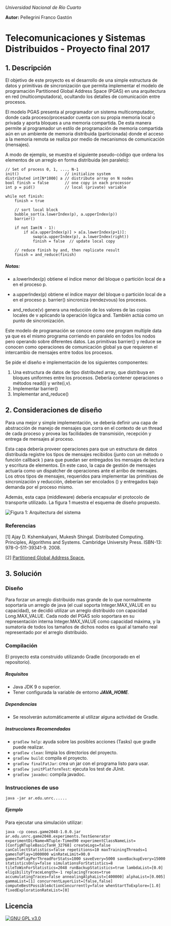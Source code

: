*Universidad Nacional de Río Cuarto*

**Autor:** Pellegrini Franco Gastón

# Telecomunicaciones y Sistemas Distribuidos - Proyecto final 2017
## 1. Descripción
El objetivo de este proyecto es el desarrollo de una simple estructura 
de datos y primitivas de sincronización que permita implementar el 
modelo de programación Partitioned Global Address Space (PGAS) en una 
arquitectura en red (multicomputadora), ocultando los detalles de 
comunicación entre procesos.

El modelo PGAS presenta al programador un sistema multicomputador, donde 
cada proceso/procesador cuenta con su propia memoria local o privada y 
aporta bloques a una memoria compartida. De esta manera permite al 
programador un estilo de programación de memoria compartida aún en un ambiente de 
memoria distribuida (particionada) donde el acceso a la memoria remota se realiza
por medio de mecanismos de comunicación (mensajes).

A modo de ejemplo, se muestra el siguiente pseudo-código que ordena los elementos 
de un arreglo en forma distribuida (en paralelo):

```
// Set of process 0, 1, ..., N-1
init()                    // initialize system
distributed int[N*1000] a // distribute array on N nodes
bool finish = false       // one copy in each processor
int p = pid()             // local (private) variable

while not finish:
    finish = true
    
    // sort local block
    bubble_sort(a.lowerIndex(p), a.upperIndex(p))
    barrier()
    
    if not Iam(N - 1):
        if a[a.upperIndex(p)] > a[a.lowerIndex(p+1)]:
            swap(a.upperIndex(p), a.lowerIndex(right))
            finish = false  // update local copy
   
    // reduce finish by and, then replicate result
    finish = and_reduce(finish)
```

##### Notas:
* a.lowerIndex(p) obtiene el índice menor del bloque o partición local de a 
en el proceso p.

* a.upperIndex(p) obtiene el índice mayor del bloque o partición local de a 
en el proceso p.
barrier() sincroniza (rendezvous) los procesos.

* and_reduce(v) genera una reducción de los valores de las copias locales de 
v aplicando la operación lógica and. También actúa como un punto de 
sincronización.

Este modelo de programación se conoce como one program multiple data ya 
que es el mismo programa corriendo en paralelo en todos los nodos pero 
operando sobre diferentes datos.
Las primitivas barrier() y reduce se conocen como operaciones de 
comunicación global ya que requieren el intercambio de mensajes entre 
todos los procesos.

Se pide el diseño e implementación de los siguientes componentes:
1. Una estructura de datos de tipo distributed array, que distribuya 
en bloques uniformes entre los procesos. Debería contener operaciones o 
métodos read(i) y write(i,v).
2. Implementar barrier()
3. Implementar and_reduce()

## 2. Consideraciones de diseño
Para una mejor y simple implementación, se debería definir una capa de 
abstracción de manejo de mensajes que corra en el contexto de un thread 
de cada proceso y provea las facilidades de transmisión, recepción y 
entrega de mensajes al proceso.

Esta capa debería proveer operaciones para que un estructura de datos 
distribuida registre los tipos de mensajes recibidos (junto con un método 
o función callback ) para que puedan ser entregados los mensajes de lectura 
y escritura de elementos. En este caso, la capa de gestión de mensajes 
actuaría como un dispatcher de operaciones ante el arribo de mensajes.
Los otros tipos de mensajes, requeridos para implementar las primitivas 
de sincronización y reducción, deberían ser encolados () y entregados bajo 
demanda por el proceso mismo.

Además, esta capa (middleware) debería encapsular el protocolo de transporte 
utilizado.
La figura 1 muestra el esquema de diseño propuesto.

![Figura 1: Arquitectura del sistema](https://i.imgur.com/NLjtvBC.png)

### Referencias
[1] Ajay D. Kshemkalyani, Mukesh Shingal. Distributed Computing. Principles, 
Algorithms and Systems. Cambridge University Press. ISBN-13: 
978-0-511-39341-9. 2008.

[2] [Partitioned Global Address Space.](https://en.wikipedia.org/wiki/Partitioned_global_address_space)

## 3. Solución

### Diseño
Para forzar un arreglo distribuido mas grande de lo que
normalmente soportaría un arreglo de java (el cual soporta Integer.MAX_VALUE 
en su capacidad), se decidió utilizar un arreglo distribuido
con capacidad Long.MAX_VALUE. Cada nodo del PGAS solo soportara 
en su representación interna Integer.MAX_VALUE como capacidad máxima, 
y la sumatoria de todos los tamaños de dichos nodos es igual al tamaño 
real representado por el arreglo distribuido. 

### Compilación
El proyecto esta construido utilizando Gradle (incorporado en el 
repositorio). 

##### Requisitos
- Java JDK 9 o superior.
- Tener configurada la variable de entorno ***JAVA_HOME***. 

##### Dependencias
- Se resolverán automáticamente al utilizar alguna actividad de Gradle. 

##### Instrucciones Recomendadas
- `gradlew help`: ayuda sobre las posibles acciones (Tasks) que gradle puede realizar. 
- `gradlew clean`: limpia los directorios del proyecto.   
- `gradlew build`: compila el proyecto.
- `gradlew finalFatJar`: crea un jar con el programa listo para usar.  
- `gradlew junitPlatformTest`:  ejecuta los test de JUnit.
- `gradlew javadoc`:  compila javadoc.

### Instrucciones de uso
`java -jar ar.edu.unrc......`

##### Ejemplo
Para ejecutar una simulación utilizar:
```
java -cp coeus.game2048-1.0.0.jar ar.edu.unrc.game2048.experiments.TestGenerator experimentDirName=NTuple-Timed90 experimentClassNameList=[ConfigNTupleBasicTanH_32768] createLogs=false canCollectStatistics=false repetitions=10 maxTrainingThreads=1 gamesToPlay=1000000 winRateLimit=90.0 gamesToPlayPerThreadForStats=1000 saveEvery=5000 saveBackupEvery=15000 statisticsOnly=false simulationsForStatistics=8 tileToWinForStatistics=2048 runBackupStatistics=true lambdaList=[0.0] eligibilityTraceLength=-1 replacingTraces=true accumulatingTraces=false annealingAlphaList=[400000] alphaList=[0.005] gammaList=[1] concurrentLayerList=[false,false] computeBestPossibleActionConcurrently=false whenStartToExplore=[1.0] fixedExplorationRateList=[0] 
``` 

## Licencia
[![GNU GPL v3.0](http://www.gnu.org/graphics/gplv3-127x51.png)](http://www.gnu.org/licenses/gpl.html)

